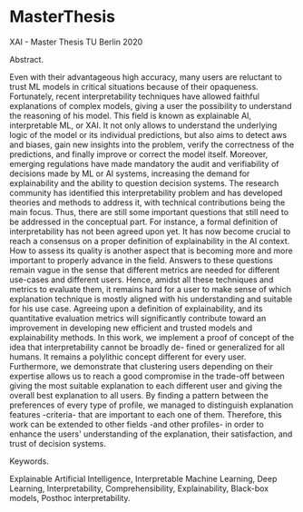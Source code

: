 # MasterThesis
XAI - Master Thesis TU Berlin 2020


Abstract.

Even with their advantageous high accuracy, many users are reluctant to trust ML
models in critical situations because of their opaqueness. Fortunately, recent interpretability
techniques have allowed faithful explanations of complex models, giving a
user the possibility to understand the reasoning of his model. This field is known as
explainable AI, interpretable ML, or XAI. It not only allows to understand the underlying
logic of the model or its individual predictions, but also aims to detect 
aws and
biases, gain new insights into the problem, verify the correctness of the predictions, and
finally improve or correct the model itself. Moreover, emerging regulations have made
mandatory the audit and verifiability of decisions made by ML or AI systems, increasing
the demand for explainability and the ability to question decision systems. The research
community has identified this interpretability problem and has developed theories and
methods to address it, with technical contributions being the main focus. Thus, there
are still some important questions that still need to be addressed in the conceptual part.
For instance, a formal definition of interpretability has not been agreed upon yet. It has
now become crucial to reach a consensus on a proper definition of explainability in the
AI context. How to assess its quality is another aspect that is becoming more and more
important to properly advance in the field. Answers to these questions remain vague
in the sense that different metrics are needed for different use-cases and different users.
Hence, amidst all these techniques and metrics to evaluate them, it remains hard for
a user to make sense of which explanation technique is mostly aligned with his understanding
and suitable for his use case. Agreeing upon a definition of explainability, and
its quantitative evaluation metrics will significantly contribute toward an improvement
in developing new efficient and trusted models and explainability methods. In this work,
we implement a proof of concept of the idea that interpretability cannot be broadly de-
fined or generalized for all humans. It remains a polylithic concept different for every
user. Furthermore, we demonstrate that clustering users depending on their expertise
allows us to reach a good compromise in the trade-off between giving the most suitable
explanation to each different user and giving the overall best explanation to all users. By
finding a pattern between the preferences of every type of profile, we managed to distinguish
explanation features -criteria- that are important to each one of them. Therefore,
this work can be extended to other fields -and other profiles- in order to enhance the
users' understanding of the explanation, their satisfaction, and trust of decision systems.

Keywords.

Explainable Artificial Intelligence, Interpretable Machine Learning, Deep
Learning, Interpretability, Comprehensibility, Explainability, Black-box models, Posthoc
interpretability.
